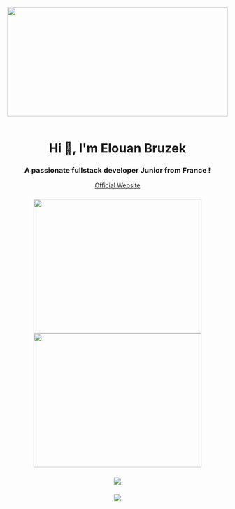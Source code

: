 <div align="center">
  <img height='250px' width="100%" src="https://i.ibb.co/9H240D6t/image-mesh-gradient-3.png"  />
</div>

<br>
<h1 align="center"> Hi 👋, I'm Elouan Bruzek </h1>
<h3 align="center"> A passionate fullstack developer Junior from France ! </h3>

<p align="center">
  <a href="https://elouanb.fr">Official Website</a>
</p>

###

  [//]: <> (<img height="85" src="https://discord.c99.nl/widget/theme-1/254267330689761281.png"  />)

###

<div align="center">
  <img width="384px" height="307px" src="https://profile-widget-github.vercel.app/api/profile?username=aloneday-91&theme=dark" />
  <img width="384px" height="307px" src="https://profile-widget-github.vercel.app/api/tech?username=aloneday-91&theme=dark&tech=React%2CTypeScript%2CNext.js%2CJavaScript%2CPython%2CCSS%2CBash%2CMySQL%2CSass%2CTailwind+CSS%2CVue.js%2CExpress%2CMongoDB%2CAngular%2CDocker%2CGit%2CBootstrap%2CNode.js%2CMarkdown%2CPowerShell%2CJSON%2CC%2B%2B%2CHTML%2CPHP" />
</div>

###

 [//]: <> (<img src="https://profile-readme-generator.com/assets/snake.svg" alt="Snake animation" />)


###

<div align="center">
  <img src="https://github-readme-activity-graph.vercel.app/graph?username=AloneDay-91&theme=github-compact"  />
</div>

###

<div align="center">
  <img src="https://visitor-badge.laobi.icu/badge?page_id=AloneDay-91.AloneDay-91&left_color=blueviolet"  />
</div>

###
